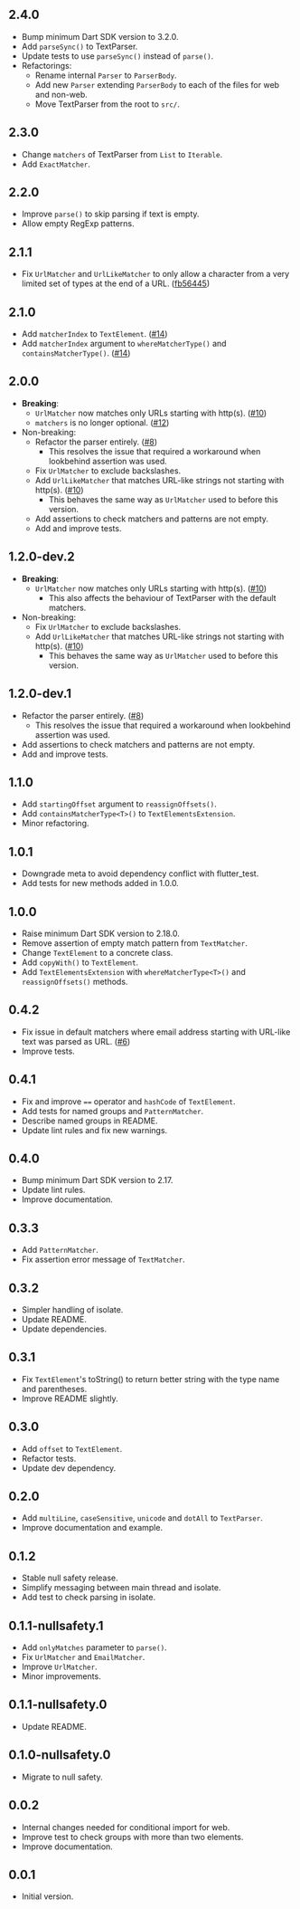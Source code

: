 ## 2.4.0

- Bump minimum Dart SDK version to 3.2.0.
- Add `parseSync()` to TextParser.
- Update tests to use `parseSync()` instead of `parse()`.
- Refactorings:
    - Rename internal `Parser` to `ParserBody`.
    - Add new `Parser` extending `ParserBody` to each of the files for web and non-web.
    - Move TextParser from the root to `src/`.

## 2.3.0

- Change `matchers` of TextParser from `List` to `Iterable`.
- Add `ExactMatcher`.

## 2.2.0

- Improve `parse()` to skip parsing if text is empty.
- Allow empty RegExp patterns.

## 2.1.1

- Fix `UrlMatcher` and `UrlLikeMatcher` to only allow a character from a very limited
  set of types at the end of a URL. ([fb56445])

## 2.1.0

- Add `matcherIndex` to `TextElement`. ([#14])
- Add `matcherIndex` argument to `whereMatcherType()` and `containsMatcherType()`. ([#14])

## 2.0.0

- **Breaking**:
    - `UrlMatcher` now matches only URLs starting with http(s). ([#10])
    - `matchers` is no longer optional. ([#12])
- Non-breaking:
    - Refactor the parser entirely. ([#8])
        - This resolves the issue that required a workaround when lookbehind assertion was used.
    - Fix `UrlMatcher` to exclude backslashes.
    - Add `UrlLikeMatcher` that matches URL-like strings not starting with http(s). ([#10])
        - This behaves the same way as `UrlMatcher` used to before this version.
    - Add assertions to check matchers and patterns are not empty.
    - Add and improve tests.

## 1.2.0-dev.2

- **Breaking**:
    - `UrlMatcher` now matches only URLs starting with http(s). ([#10])
        - This also affects the behaviour of TextParser with the default matchers.
- Non-breaking:
    - Fix `UrlMatcher` to exclude backslashes.
    - Add `UrlLikeMatcher` that matches URL-like strings not starting with http(s). ([#10])
        - This behaves the same way as `UrlMatcher` used to before this version.

## 1.2.0-dev.1

- Refactor the parser entirely. ([#8])
    - This resolves the issue that required a workaround when lookbehind assertion was used.
- Add assertions to check matchers and patterns are not empty.
- Add and improve tests.

## 1.1.0

- Add `startingOffset` argument to `reassignOffsets()`.
- Add `containsMatcherType<T>()` to `TextElementsExtension`.
- Minor refactoring.

## 1.0.1

- Downgrade meta to avoid dependency conflict with flutter_test.
- Add tests for new methods added in 1.0.0.

## 1.0.0

- Raise minimum Dart SDK version to 2.18.0.
- Remove assertion of empty match pattern from `TextMatcher`.
- Change `TextElement` to a concrete class.
- Add `copyWith()` to `TextElement`.
- Add `TextElementsExtension` with `whereMatcherType<T>()` and `reassignOffsets()` methods.

## 0.4.2

- Fix issue in default matchers where email address starting with URL-like text was parsed as URL. ([#6])
- Improve tests.

## 0.4.1

- Fix and improve `==` operator and `hashCode` of `TextElement`.
- Add tests for named groups and `PatternMatcher`.
- Describe named groups in README.
- Update lint rules and fix new warnings.

## 0.4.0

- Bump minimum Dart SDK version to 2.17.
- Update lint rules.
- Improve documentation.

## 0.3.3

- Add `PatternMatcher`.
- Fix assertion error message of `TextMatcher`.

## 0.3.2

- Simpler handling of isolate.
- Update README.
- Update dependencies.

## 0.3.1

- Fix `TextElement`'s toString() to return better string with the type name and parentheses.
- Improve README slightly.

## 0.3.0

- Add `offset` to `TextElement`.
- Refactor tests.
- Update dev dependency.

## 0.2.0

- Add `multiLine`, `caseSensitive`, `unicode` and `dotAll` to `TextParser`.
- Improve documentation and example.

## 0.1.2

- Stable null safety release.
- Simplify messaging between main thread and isolate.
- Add test to check parsing in isolate.

## 0.1.1-nullsafety.1

- Add `onlyMatches` parameter to `parse()`. 
- Fix `UrlMatcher` and `EmailMatcher`.
- Improve `UrlMatcher`.
- Minor improvements.

## 0.1.1-nullsafety.0

- Update README.

## 0.1.0-nullsafety.0

- Migrate to null safety.

## 0.0.2

- Internal changes needed for conditional import for web.
- Improve test to check groups with more than two elements.
- Improve documentation.

## 0.0.1

- Initial version.

[#6]: https://github.com/kaboc/dart_text_parser/pull/6
[#8]: https://github.com/kaboc/dart_text_parser/pull/8
[#10]: https://github.com/kaboc/dart_text_parser/pull/10
[#12]: https://github.com/kaboc/dart_text_parser/pull/12
[#14]: https://github.com/kaboc/dart_text_parser/pull/14
[fb56445]: https://github.com/kaboc/dart_text_parser/commit/fb5644553f7e271e2f7fa73747d9451a86419373